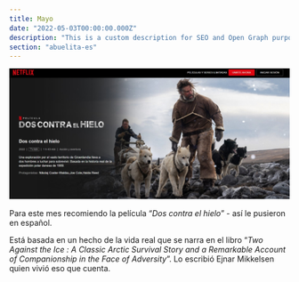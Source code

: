 ```yaml
---
title: Mayo
date: "2022-05-03T00:00:00.000Z"
description: "This is a custom description for SEO and Open Graph purposes, rather than the default generated excerpt. Simply add a description field to the frontmatter."
section: "abuelita-es"
---
```


![Movie](../images/may22-es.jpg)

Para este mes recomiendo la película “*Dos contra el hielo*” - así le pusieron en español.

Está basada en un hecho de la vida real que se narra en el libro “*Two Against the Ice : A Classic Arctic Survival Story and a Remarkable Account of Companionship in the Face of Adversity*”. Lo escribió Ejnar Mikkelsen quien vivió eso que cuenta.
